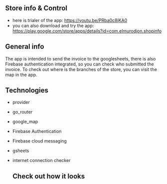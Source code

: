 ## Store info & Control
* here is trialer of the app: https://youtu.be/PRba0c8jKA0
* you can also download and try the app: https://play.google.com/store/apps/details?id=com.elmurodjon.shopinfo

## General info 
The app is intended to send the invoice to the googlesheets, there is also Firebase authentication integrated, so you can check who submitted the invoice. To check out where is the branches of the store, you can visit the map in the app.


## Technologies 
* provider
* go_router
* google_map
* Firebase Authentication
* Firebase cloud messaging
* gsheets
* internet connection checker 

  ## Check out how it looks 
